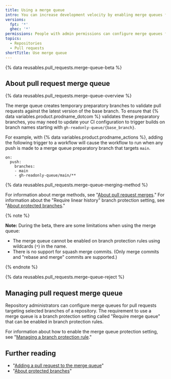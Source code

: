 ```yaml
---
title: Using a merge queue
intro: You can increase development velocity by enabling merge queues for pull requests in your repository.
versions:
  fpt: '*'
  ghec: '*'
permissions: People with admin permissions can configure merge queues for pull requests targeting selected branches of a repository.
topics:
  - Repositories
  - Pull requests
shortTitle: Use merge queue
---
```


{% data reusables.pull_requests.merge-queue-beta %}

## About pull request merge queue

{% data reusables.pull_requests.merge-queue-overview %}

The merge queue creates temporary preparatory branches to validate pull requests against the latest version of the base branch. To ensure that {% data variables.product.prodname_dotcom %} validates these preparatory branches, you may need to update your CI configuration to trigger builds on branch names starting with `gh-readonly-queue/{base_branch}`. 

For example, with {% data variables.product.prodname_actions %}, adding the following trigger to a workflow will cause the workflow to run when any push is made to a merge queue preparatory branch that targets `main`.

```
on:
  push:
    branches:
    - main
    - gh-readonly-queue/main/**
```

{% data reusables.pull_requests.merge-queue-merging-method %}

For information about merge methods, see "[About pull request merges](/pull-requests/collaborating-with-pull-requests/incorporating-changes-from-a-pull-request/about-pull-request-merges)." For information about the "Require linear history" branch protection setting, see "[About protected branches](/repositories/configuring-branches-and-merges-in-your-repository/defining-the-mergeability-of-pull-requests/about-protected-branches#require-linear-history)."

{% note %} 

**Note:** During the beta, there are some limitations when using the merge queue:

* The merge queue cannot be enabled on branch protection rules using wildcards (`*`) in the name.
* There is no support for squash merge commits. (Only merge commits and "rebase and merge" commits are supported.)

{% endnote %}

{% data reusables.pull_requests.merge-queue-reject %}
## Managing pull request merge queue

Repository administrators can configure merge queues for pull requests targeting selected branches of a repository. The requirement to use a merge queue is a branch protection setting called "Require merge queue" that can be enabled in branch protection rules.

For information about how to enable the merge queue protection setting, see "[Managing a branch protection rule](/repositories/configuring-branches-and-merges-in-your-repository/defining-the-mergeability-of-pull-requests/managing-a-branch-protection-rule#creating-a-branch-protection-rule)."

## Further reading

- "[Adding a pull request to the merge queue](/pull-requests/collaborating-with-pull-requests/incorporating-changes-from-a-pull-request/adding-a-pull-request-to-the-merge-queue)"
- "[About protected branches](/repositories/configuring-branches-and-merges-in-your-repository/defining-the-mergeability-of-pull-requests/about-protected-branches)"
